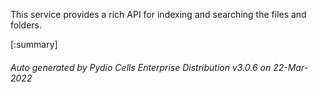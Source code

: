 






This service provides a rich API for indexing and searching the files and folders.

[:summary]

###### Auto generated by Pydio Cells Enterprise Distribution v3.0.6 on 22-Mar-2022
